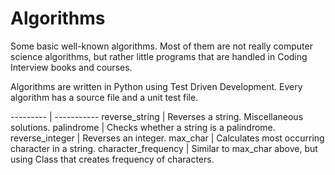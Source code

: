 # Algorithms
Some basic well-known algorithms. Most of them are not really computer science algorithms, but rather little programs that are handled in Coding Interview books and courses.

Algorithms are written in Python using Test Driven Development. Every algorithm has a source file and a unit test file.

--------- | -----------
reverse_string      |   Reverses a string. Miscellaneous solutions.
palindrome          |   Checks whether a string is a palindrome.
reverse_integer     |   Reverses an integer.
max_char            |   Calculates most occurring character in a string.
character_frequency |   Similar to max_char above, but using Class that creates frequency of characters.


